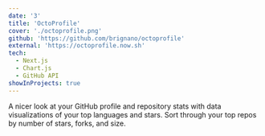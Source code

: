 ```yaml
---
date: '3'
title: 'OctoProfile'
cover: './octoprofile.png'
github: 'https://github.com/brignano/octoprofile'
external: 'https://octoprofile.now.sh'
tech:
  - Next.js
  - Chart.js
  - GitHub API
showInProjects: true
---
```


A nicer look at your GitHub profile and repository stats with data visualizations of your top languages and stars. Sort through your top repos by number of stars, forks, and size.
